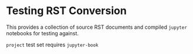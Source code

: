# Testing RST Conversion

This provides a collection of source RST documents and compiled ``jupyter`` notebooks for testing against. 

`project` test set requires `jupyter-book`